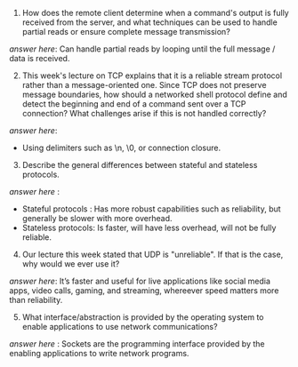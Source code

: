 1. How does the remote client determine when a command's output is fully received from the server, and what techniques can be used to handle partial reads or ensure complete message transmission?

_answer here_:
Can handle partial reads by looping until the full message / data is received.


2. This week's lecture on TCP explains that it is a reliable stream protocol rather than a message-oriented one. Since TCP does not preserve message boundaries, how should a networked shell protocol define and detect the beginning and end of a command sent over a TCP connection? What challenges arise if this is not handled correctly?

_answer here_:
- Using delimiters such as \n, \0, or connection closure.

3. Describe the general differences between stateful and stateless protocols.

_answer here_ : 
- Stateful protocols : Has more robust capabilities such as reliability, but generally be slower with more overhead.
- Stateless protocols: Is faster, will have less overhead, will not be fully reliable.

4. Our lecture this week stated that UDP is "unreliable". If that is the case, why would we ever use it?

_answer here_:
It’s faster and useful for live applications like social media apps, video calls, gaming, and streaming, whereever speed matters more than reliability.

5. What interface/abstraction is provided by the operating system to enable applications to use network communications?

_answer here_ : Sockets are the programming interface provided by the enabling applications to write network programs.